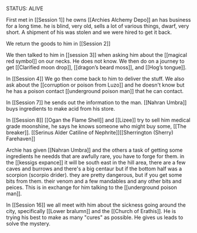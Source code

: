 STATUS: ALIVE

First met in [[Session 1]] 
he owns [[Archies Alchemy Depo]] an has business for a long time. he is blind, very old, sells a lot of various things, dwarf, very short. A shipment of his was stolen and we were hired to get it back. 

We return the goods to him in [[Session 2]]

We then talked to him in [[session 3]] when asking him about the [[magical red symbol]] on our necks. He does not know. We then do on a journey to get [[Clarified moon drop]], [[dragon’s beard moss]], and [[Hog’s tongue]]. 

In [[Session 4]] We go then come back to him to deliver the stuff. We also ask about the [[corruption or poison from Luzo]] and he doesn't know but he has a poison contact [[underground poison man]] that he can contact. 

In [[Session 7]] he sends out the information to the man. [[Nahran Umbra]] buys ingredients to make acid from his store. 

In [[Session 8]] [[Ogan the Flame Shell]] and [[Lizee]] try to sell him medical grade moonshine, he says he knows someone who might buy some, [[The breaker]]. 
[[Serinus Alder Catiline of Nephrite]][[Sherrington (Sherry) Farehaven]]

Archie has given [[Nahran Umbra]] and the others a task of getting some ingredients he needds that are awfully rare, you have to forge for them. in the [[kessigs expance]] it will be south east in the hill area, there are a few caves and burrows and there's a big centaur but if the bottom half was a scorpion (scorpio drider). they are pretty dangerous, but if you get some bits from them. their venom and a few mandables and any other bits and peices. This is in exchange for him talking to the [[underground poison man]].

In [[Session 16]] we all meet with him about the sickness going around the city, specifically [[Lower bralumn]] and the [[Church of Erathis]]. He is trying his best to make as many "cures" as possible. He gives us leads to solve the mystery. 